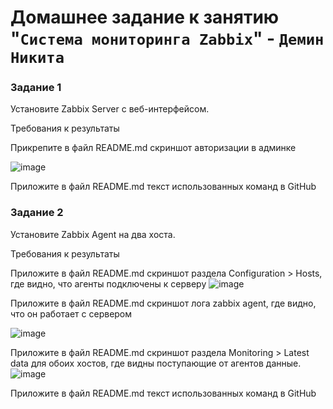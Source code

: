 # Домашнее задание к занятию "`Система мониторинга Zabbix`" - `Демин Никита`




### Задание 1



Установите Zabbix Server с веб-интерфейсом.


Требования к результаты


Прикрепите в файл README.md скриншот авторизации в админке

![image](https://github.com/nikotin8899/home-lab/assets/56605975/3817ea24-a187-475a-b64e-0834c974f845)

Приложите в файл README.md текст использованных команд в GitHub


### Задание 2


Установите Zabbix Agent на два хоста.


Требования к результаты


Приложите в файл README.md скриншот раздела Configuration > Hosts, где видно, что агенты подключены к серверу
![image](https://github.com/nikotin8899/home-lab/assets/56605975/c85f8b83-377f-42dd-b392-61cd5dc34f07)

Приложите в файл README.md скриншот лога zabbix agent, где видно, что он работает с сервером

![image](https://github.com/nikotin8899/home-lab/assets/56605975/1e3beba4-43ae-49dc-8562-400d8cc57647)

Приложите в файл README.md скриншот раздела Monitoring > Latest data для обоих хостов, где видны поступающие от агентов данные.
![image](https://github.com/nikotin8899/home-lab/assets/56605975/47fa2e23-4f79-414f-9efb-134cb2a31823)


Приложите в файл README.md текст использованных команд в GitHub



